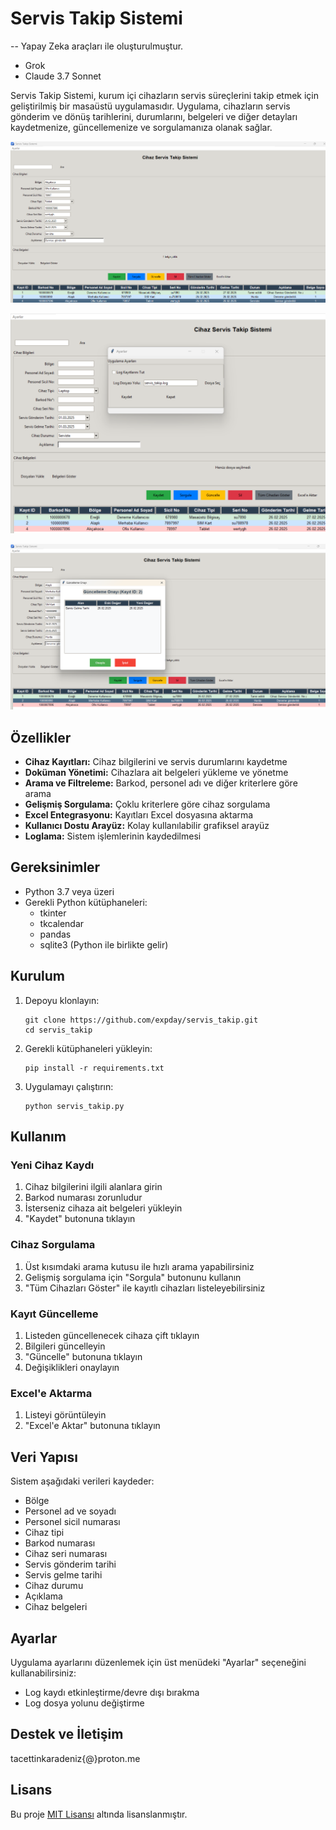 # Servis Takip Sistemi

-- Yapay Zeka araçları ile oluşturulmuştur.
- Grok
- Claude 3.7 Sonnet


Servis Takip Sistemi, kurum içi cihazların servis süreçlerini takip etmek için geliştirilmiş bir masaüstü uygulamasıdır. Uygulama, cihazların servis gönderim ve dönüş tarihlerini, durumlarını, belgeleri ve diğer detayları kaydetmenize, güncellemenize ve sorgulamanıza olanak sağlar.

![Servis Takip Sistemi](screenshots/anauygulama.png)


![Servis Takip Sistemi](screenshots/ayar.png)


![Servis Takip Sistemi](screenshots/guncelle.png)

## Özellikler

- **Cihaz Kayıtları:** Cihaz bilgilerini ve servis durumlarını kaydetme
- **Doküman Yönetimi:** Cihazlara ait belgeleri yükleme ve yönetme
- **Arama ve Filtreleme:** Barkod, personel adı ve diğer kriterlere göre arama
- **Gelişmiş Sorgulama:** Çoklu kriterlere göre cihaz sorgulama
- **Excel Entegrasyonu:** Kayıtları Excel dosyasına aktarma
- **Kullanıcı Dostu Arayüz:** Kolay kullanılabilir grafiksel arayüz
- **Loglama:** Sistem işlemlerinin kaydedilmesi

## Gereksinimler

- Python 3.7 veya üzeri
- Gerekli Python kütüphaneleri:
  - tkinter
  - tkcalendar
  - pandas
  - sqlite3 (Python ile birlikte gelir)

## Kurulum

1. Depoyu klonlayın:
   ```
   git clone https://github.com/expday/servis_takip.git
   cd servis_takip
   ```

2. Gerekli kütüphaneleri yükleyin:
   ```
   pip install -r requirements.txt
   ```

3. Uygulamayı çalıştırın:
   ```
   python servis_takip.py
   ```

## Kullanım

### Yeni Cihaz Kaydı
1. Cihaz bilgilerini ilgili alanlara girin
2. Barkod numarası zorunludur
3. İsterseniz cihaza ait belgeleri yükleyin
4. "Kaydet" butonuna tıklayın

### Cihaz Sorgulama
1. Üst kısımdaki arama kutusu ile hızlı arama yapabilirsiniz
2. Gelişmiş sorgulama için "Sorgula" butonunu kullanın
3. "Tüm Cihazları Göster" ile kayıtlı cihazları listeleyebilirsiniz

### Kayıt Güncelleme
1. Listeden güncellenecek cihaza çift tıklayın
2. Bilgileri güncelleyin
3. "Güncelle" butonuna tıklayın
4. Değişiklikleri onaylayın

### Excel'e Aktarma
1. Listeyi görüntüleyin
2. "Excel'e Aktar" butonuna tıklayın

## Veri Yapısı

Sistem aşağıdaki verileri kaydeder:
- Bölge
- Personel ad ve soyadı
- Personel sicil numarası
- Cihaz tipi
- Barkod numarası
- Cihaz seri numarası
- Servis gönderim tarihi
- Servis gelme tarihi
- Cihaz durumu
- Açıklama
- Cihaz belgeleri

## Ayarlar

Uygulama ayarlarını düzenlemek için üst menüdeki "Ayarlar" seçeneğini kullanabilirsiniz:
- Log kaydı etkinleştirme/devre dışı bırakma
- Log dosya yolunu değiştirme

## Destek ve İletişim

tacettinkaradeniz{@}proton.me

## Lisans

Bu proje [MIT Lisansı](LICENSE) altında lisanslanmıştır.
